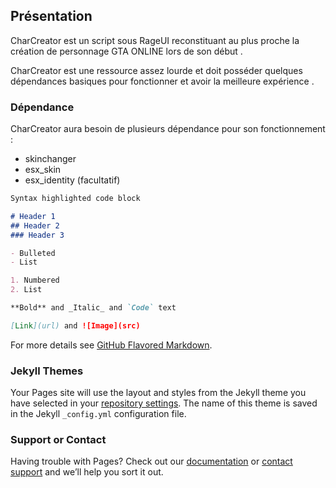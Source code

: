 ## Présentation

CharCreator est un script sous RageUI reconstituant au plus proche la création de personnage GTA ONLINE lors de son début . 

CharCreator est une ressource assez lourde et doit posséder quelques dépendances basiques pour fonctionner et avoir la meilleure expérience .

### Dépendance

CharCreator aura besoin de plusieurs dépendance pour son fonctionnement :
- skinchanger
- esx_skin
- esx_identity (facultatif)

```markdown
Syntax highlighted code block

# Header 1
## Header 2
### Header 3

- Bulleted
- List

1. Numbered
2. List

**Bold** and _Italic_ and `Code` text

[Link](url) and ![Image](src)
```

For more details see [GitHub Flavored Markdown](https://guides.github.com/features/mastering-markdown/).

### Jekyll Themes

Your Pages site will use the layout and styles from the Jekyll theme you have selected in your [repository settings](https://github.com/Ailron/Documentation-CharCreator/settings/pages). The name of this theme is saved in the Jekyll `_config.yml` configuration file.

### Support or Contact

Having trouble with Pages? Check out our [documentation](https://docs.github.com/categories/github-pages-basics/) or [contact support](https://support.github.com/contact) and we’ll help you sort it out.

